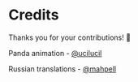 # Credits

Thanks you for your contributions! :tada:

Panda animation - [@ucilucil](https://lottiefiles.com/ucilucil)

Russian translations - [@mahpell](https://github.com/mahpell)